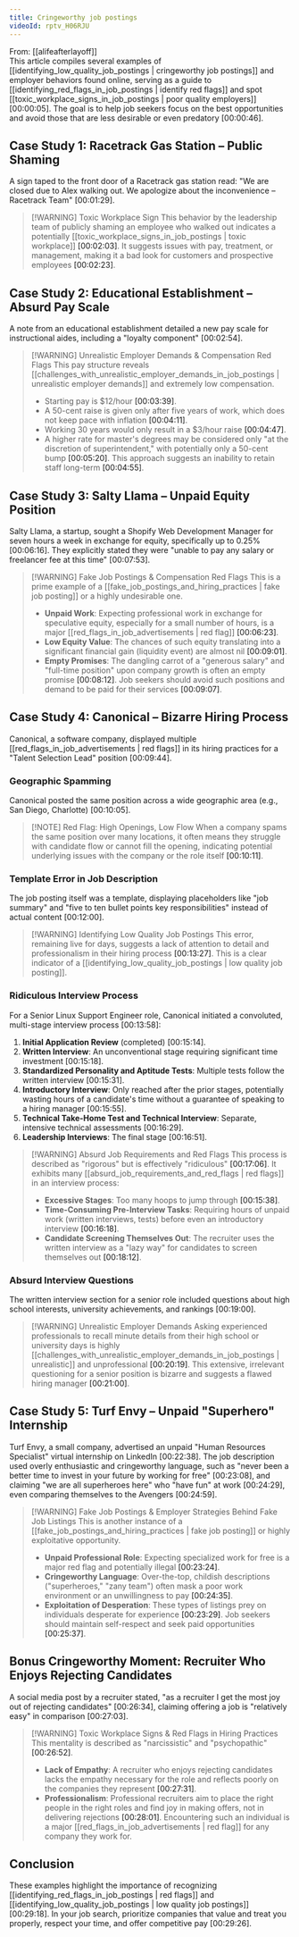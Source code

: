 ```yaml
---
title: Cringeworthy job postings
videoId: rptv_H06RJU
---
```


From: [[alifeafterlayoff]] <br/> 
This article compiles several examples of [[identifying_low_quality_job_postings | cringeworthy job postings]] and employer behaviors found online, serving as a guide to [[identifying_red_flags_in_job_postings | identify red flags]] and spot [[toxic_workplace_signs_in_job_postings | poor quality employers]] <a class="yt-timestamp" data-t="00:00:05">[00:00:05]</a>. The goal is to help job seekers focus on the best opportunities and avoid those that are less desirable or even predatory <a class="yt-timestamp" data-t="00:00:46">[00:00:46]</a>.

## Case Study 1: Racetrack Gas Station – Public Shaming
A sign taped to the front door of a Racetrack gas station read: "We are closed due to Alex walking out. We apologize about the inconvenience – Racetrack Team" <a class="yt-timestamp" data-t="00:01:29">[00:01:29]</a>.

> [!WARNING] Toxic Workplace Sign
> This behavior by the leadership team of publicly shaming an employee who walked out indicates a potentially [[toxic_workplace_signs_in_job_postings | toxic workplace]] <a class="yt-timestamp" data-t="00:02:03">[00:02:03]</a>. It suggests issues with pay, treatment, or management, making it a bad look for customers and prospective employees <a class="yt-timestamp" data-t="00:02:23">[00:02:23]</a>.

## Case Study 2: Educational Establishment – Absurd Pay Scale
A note from an educational establishment detailed a new pay scale for instructional aides, including a "loyalty component" <a class="yt-timestamp" data-t="00:02:54">[00:02:54]</a>.

> [!WARNING] Unrealistic Employer Demands & Compensation Red Flags
> This pay structure reveals [[challenges_with_unrealistic_employer_demands_in_job_postings | unrealistic employer demands]] and extremely low compensation.
> *   Starting pay is $12/hour <a class="yt-timestamp" data-t="00:03:39">[00:03:39]</a>.
> *   A 50-cent raise is given only after five years of work, which does not keep pace with inflation <a class="yt-timestamp" data-t="00:04:11">[00:04:11]</a>.
> *   Working 30 years would only result in a $3/hour raise <a class="yt-timestamp" data-t="00:04:47">[00:04:47]</a>.
> *   A higher rate for master's degrees may be considered only "at the discretion of superintendent," with potentially only a 50-cent bump <a class="yt-timestamp" data-t="00:05:20">[00:05:20]</a>.
> This approach suggests an inability to retain staff long-term <a class="yt-timestamp" data-t="00:04:55">[00:04:55]</a>.

## Case Study 3: Salty Llama – Unpaid Equity Position
Salty Llama, a startup, sought a Shopify Web Development Manager for seven hours a week in exchange for equity, specifically up to 0.25% <a class="yt-timestamp" data-t="00:06:16">[00:06:16]</a>. They explicitly stated they were "unable to pay any salary or freelancer fee at this time" <a class="yt-timestamp" data-t="00:07:53">[00:07:53]</a>.

> [!WARNING] Fake Job Postings & Compensation Red Flags
> This is a prime example of a [[fake_job_postings_and_hiring_practices | fake job posting]] or a highly undesirable one.
> *   **Unpaid Work**: Expecting professional work in exchange for speculative equity, especially for a small number of hours, is a major [[red_flags_in_job_advertisements | red flag]] <a class="yt-timestamp" data-t="00:06:23">[00:06:23]</a>.
> *   **Low Equity Value**: The chances of such equity translating into a significant financial gain (liquidity event) are almost nil <a class="yt-timestamp" data-t="00:09:01">[00:09:01]</a>.
> *   **Empty Promises**: The dangling carrot of a "generous salary" and "full-time position" upon company growth is often an empty promise <a class="yt-timestamp" data-t="00:08:12">[00:08:12]</a>.
> Job seekers should avoid such positions and demand to be paid for their services <a class="yt-timestamp" data-t="00:09:07">[00:09:07]</a>.

## Case Study 4: Canonical – Bizarre Hiring Process
Canonical, a software company, displayed multiple [[red_flags_in_job_advertisements | red flags]] in its hiring practices for a "Talent Selection Lead" position <a class="yt-timestamp" data-t="00:09:44">[00:09:44]</a>.

### Geographic Spamming
Canonical posted the same position across a wide geographic area (e.g., San Diego, Charlotte) <a class="yt-timestamp" data-t="00:10:05">[00:10:05]</a>.

> [!NOTE] Red Flag: High Openings, Low Flow
> When a company spams the same position over many locations, it often means they struggle with candidate flow or cannot fill the opening, indicating potential underlying issues with the company or the role itself <a class="yt-timestamp" data-t="00:10:11">[00:10:11]</a>.

### Template Error in Job Description
The job posting itself was a template, displaying placeholders like "job summary" and "five to ten bullet points key responsibilities" instead of actual content <a class="yt-timestamp" data-t="00:12:00">[00:12:00]</a>.

> [!WARNING] Identifying Low Quality Job Postings
> This error, remaining live for days, suggests a lack of attention to detail and professionalism in their hiring process <a class="yt-timestamp" data-t="00:13:27">[00:13:27]</a>. This is a clear indicator of a [[identifying_low_quality_job_postings | low quality job posting]].

### Ridiculous Interview Process
For a Senior Linux Support Engineer role, Canonical initiated a convoluted, multi-stage interview process <a class="yt-timestamp" data-t="00:13:58">[00:13:58]</a>:
1.  **Initial Application Review** (completed) <a class="yt-timestamp" data-t="00:15:14">[00:15:14]</a>.
2.  **Written Interview**: An unconventional stage requiring significant time investment <a class="yt-timestamp" data-t="00:15:18">[00:15:18]</a>.
3.  **Standardized Personality and Aptitude Tests**: Multiple tests follow the written interview <a class="yt-timestamp" data-t="00:15:31">[00:15:31]</a>.
4.  **Introductory Interview**: Only reached after the prior stages, potentially wasting hours of a candidate's time without a guarantee of speaking to a hiring manager <a class="yt-timestamp" data-t="00:15:55">[00:15:55]</a>.
5.  **Technical Take-Home Test and Technical Interview**: Separate, intensive technical assessments <a class="yt-timestamp" data-t="00:16:29">[00:16:29]</a>.
6.  **Leadership Interviews**: The final stage <a class="yt-timestamp" data-t="00:16:51">[00:16:51]</a>.

> [!WARNING] Absurd Job Requirements and Red Flags
> This process is described as "rigorous" but is effectively "ridiculous" <a class="yt-timestamp" data-t="00:17:06">[00:17:06]</a>. It exhibits many [[absurd_job_requirements_and_red_flags | red flags]] in an interview process:
> *   **Excessive Stages**: Too many hoops to jump through <a class="yt-timestamp" data-t="00:15:38">[00:15:38]</a>.
> *   **Time-Consuming Pre-Interview Tasks**: Requiring hours of unpaid work (written interviews, tests) before even an introductory interview <a class="yt-timestamp" data-t="00:16:18">[00:16:18]</a>.
> *   **Candidate Screening Themselves Out**: The recruiter uses the written interview as a "lazy way" for candidates to screen themselves out <a class="yt-timestamp" data-t="00:18:12">[00:18:12]</a>.

### Absurd Interview Questions
The written interview section for a senior role included questions about high school interests, university achievements, and rankings <a class="yt-timestamp" data-t="00:19:00">[00:19:00]</a>.

> [!WARNING] Unrealistic Employer Demands
> Asking experienced professionals to recall minute details from their high school or university days is highly [[challenges_with_unrealistic_employer_demands_in_job_postings | unrealistic]] and unprofessional <a class="yt-timestamp" data-t="00:20:19">[00:20:19]</a>. This extensive, irrelevant questioning for a senior position is bizarre and suggests a flawed hiring manager <a class="yt-timestamp" data-t="00:21:00">[00:21:00]</a>.

## Case Study 5: Turf Envy – Unpaid "Superhero" Internship
Turf Envy, a small company, advertised an unpaid "Human Resources Specialist" virtual internship on LinkedIn <a class="yt-timestamp" data-t="00:22:38">[00:22:38]</a>. The job description used overly enthusiastic and cringeworthy language, such as "never been a better time to invest in your future by working for free" <a class="yt-timestamp" data-t="00:23:08">[00:23:08]</a>, and claiming "we are all superheroes here" who "have fun" at work <a class="yt-timestamp" data-t="00:24:29">[00:24:29]</a>, even comparing themselves to the Avengers <a class="yt-timestamp" data-t="00:24:59">[00:24:59]</a>.

> [!WARNING] Fake Job Postings & Employer Strategies Behind Fake Job Listings
> This is another instance of a [[fake_job_postings_and_hiring_practices | fake job posting]] or highly exploitative opportunity.
> *   **Unpaid Professional Role**: Expecting specialized work for free is a major red flag and potentially illegal <a class="yt-timestamp" data-t="00:23:24">[00:23:24]</a>.
> *   **Cringeworthy Language**: Over-the-top, childish descriptions ("superheroes," "zany team") often mask a poor work environment or an unwillingness to pay <a class="yt-timestamp" data-t="00:24:35">[00:24:35]</a>.
> *   **Exploitation of Desperation**: These types of listings prey on individuals desperate for experience <a class="yt-timestamp" data-t="00:23:29">[00:23:29]</a>.
> Job seekers should maintain self-respect and seek paid opportunities <a class="yt-timestamp" data-t="00:25:37">[00:25:37]</a>.

## Bonus Cringeworthy Moment: Recruiter Who Enjoys Rejecting Candidates
A social media post by a recruiter stated, "as a recruiter I get the most joy out of rejecting candidates" <a class="yt-timestamp" data-t="00:26:34">[00:26:34]</a>, claiming offering a job is "relatively easy" in comparison <a class="yt-timestamp" data-t="00:27:03">[00:27:03]</a>.

> [!WARNING] Toxic Workplace Signs & Red Flags in Hiring Practices
> This mentality is described as "narcissistic" and "psychopathic" <a class="yt-timestamp" data-t="00:26:52">[00:26:52]</a>.
> *   **Lack of Empathy**: A recruiter who enjoys rejecting candidates lacks the empathy necessary for the role and reflects poorly on the companies they represent <a class="yt-timestamp" data-t="00:27:31">[00:27:31]</a>.
> *   **Professionalism**: Professional recruiters aim to place the right people in the right roles and find joy in making offers, not in delivering rejections <a class="yt-timestamp" data-t="00:28:01">[00:28:01]</a>.
> Encountering such an individual is a major [[red_flags_in_job_advertisements | red flag]] for any company they work for.

## Conclusion
These examples highlight the importance of recognizing [[identifying_red_flags_in_job_postings | red flags]] and [[identifying_low_quality_job_postings | low quality job postings]] <a class="yt-timestamp" data-t="00:29:18">[00:29:18]</a>. In your job search, prioritize companies that value and treat you properly, respect your time, and offer competitive pay <a class="yt-timestamp" data-t="00:29:26">[00:29:26]</a>.